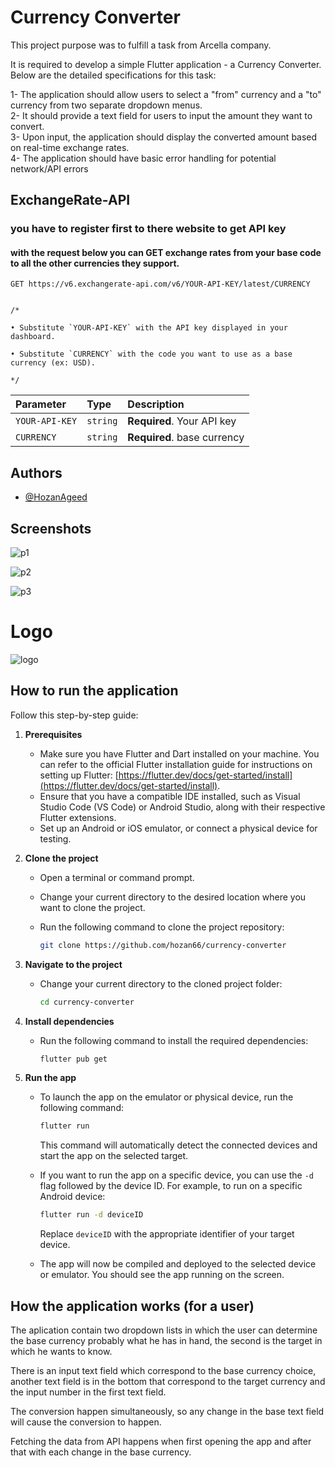 
# Currency Converter

This project purpose was to fulfill a task from Arcella company.

It is required to develop a simple Flutter application - a Currency Converter. Below are the detailed specifications for this task: 
 
1- The application should allow users to select a "from" currency and a "to" currency from two separate dropdown menus.  
2- It should provide a text field for users to input the amount they want to convert.  
3- Upon input, the application should display the converted amount based on real-time exchange rates.   
4- The application should have basic error handling for potential network/API errors

## ExchangeRate-API
### you have to register first to there website to get API key
#### with the request below you can GET exchange rates from your base code to all the other currencies they support.

```http
GET https://v6.exchangerate-api.com/v6/YOUR-API-KEY/latest/CURRENCY


/*
  
• Substitute `YOUR-API-KEY` with the API key displayed in your dashboard.

• Substitute `CURRENCY` with the code you want to use as a base currency (ex: USD).

*/
```

| Parameter | Type     | Description                |
| :-------- | :------- | :------------------------- |
| `YOUR-API-KEY` | `string` | **Required**. Your API key |
| `CURRENCY` | `string` | **Required**. base currency |





## Authors

- [@HozanAgeed](https://github.com/hozan66)


## Screenshots

![p1](https://github.com/hozan66/currency-converter/assets/57224535/e2f2c2eb-8f3b-40dc-95ea-06b61b1d07e2)



![p2](https://github.com/hozan66/currency-converter/assets/57224535/08f99b3f-50ee-423e-b9ea-bb31fcd59510)



![p3](https://github.com/hozan66/currency-converter/assets/57224535/8b8f5afe-86fe-4240-8188-49c8a8905888)

# Logo

![logo](https://github.com/hozan66/currency-converter/assets/57224535/3a2840d7-f403-424e-a473-f8588af5e4b9)

## How to run the application

Follow this step-by-step guide:

1. **Prerequisites**
   - Make sure you have Flutter and Dart installed on your machine. You can refer to the official Flutter installation guide for instructions on setting up Flutter: [https://flutter.dev/docs/get-started/install](https://flutter.dev/docs/get-started/install).
   - Ensure that you have a compatible IDE installed, such as Visual Studio Code (VS Code) or Android Studio, along with their respective Flutter extensions.
   - Set up an Android or iOS emulator, or connect a physical device for testing.

2. **Clone the project**
   - Open a terminal or command prompt.
   - Change your current directory to the desired location where you want to clone the project.
   - Run the following command to clone the project repository:

     ```bash
     git clone https://github.com/hozan66/currency-converter
     ```

3. **Navigate to the project**
   - Change your current directory to the cloned project folder:

     ```bash
     cd currency-converter
     ```

4. **Install dependencies**
   - Run the following command to install the required dependencies:

     ```bash
     flutter pub get
     ```

5. **Run the app**
   - To launch the app on the emulator or physical device, run the following command:

     ```bash
     flutter run
     ```

     This command will automatically detect the connected devices and start the app on the selected target.

   - If you want to run the app on a specific device, you can use the `-d` flag followed by the device ID. For example, to run on a specific Android device:

     ```bash
     flutter run -d deviceID
     ```

     Replace `deviceID` with the appropriate identifier of your target device.

   - The app will now be compiled and deployed to the selected device or emulator. You should see the app running on the screen.

## How the application works (for a user)

The aplication contain two dropdown lists in which the user can determine the base currency probably what he has in hand, the second is the target in which he wants to know.

There is an input text field which correspond to the base currency  choice, another text field is in the bottom  that correspond to the target currency and the input number in the first text field.

The conversion happen simultaneously, so any change in the base text field will cause the conversion to happen.

Fetching the data from API happens when first opening the app and after that with each change in the base currency.
